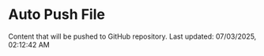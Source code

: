 # Auto Push File

Content that will be pushed to GitHub repository.
Last updated: 07/03/2025, 02:12:42 AM
